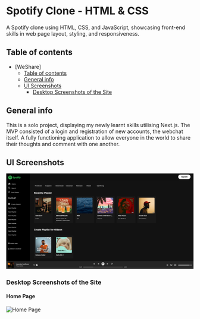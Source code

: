 # Spotify Clone - HTML & CSS  

A Spotify clone using HTML, CSS, and JavaScript, showcasing front-end skills in web page layout, styling, and responsiveness.

## Table of contents

-   [WeShare]
    -   [Table of contents](#table-of-contents)
    -   [General info](#general-info)
    -   [UI Screenshots](#ui-screenshots)
        -   [Desktop Screenshots of the Site](#desktop-screenshots-of-the-site)
          

## General info

This is a solo project, displaying my newly learnt skills utilising Next.js. The MVP consisted of a login and registration of new accounts, the webchat itself. A fully functioning application to allow everyone in the world to share their thoughts and comment with one another.


## UI Screenshots

![WeShare](/assets/img/spotify.png)

### Desktop Screenshots of the Site

#### Home Page

![Home Page](/app/assets/images/weshare-ui.png)



